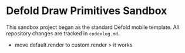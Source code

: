# Defold Draw Primitives Sandbox

This sandbox project began as the standard Defold mobile template.
All repository changes are tracked in `codexlog.md`.

- move default.render to custom.render > it works
